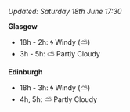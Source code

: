 *Updated: Saturday 18th June 17:30*

**Glasgow**

* 18h - 2h: :cyclone: Windy (:partly_sunny:)
* 3h - 5h: :partly_sunny: Partly Cloudy

**Edinburgh**

* 18h - 3h: :cyclone: Windy (:partly_sunny:)
* 4h, 5h: :partly_sunny: Partly Cloudy
